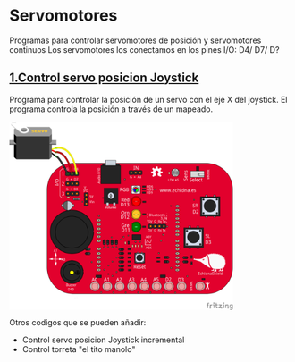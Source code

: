 # Servomotores
Programas para controlar servomotores de posición y servomotores continuos
Los servomotores los conectamos en los pines I/O: D4/ D7/ D?

## [1.Control servo posicion Joystick](https://github.com/EchidnaShield/Recursos/blob/master/Didactica/Actividades_IDE_Arduino/Servomotores/ServoPosicion/ServoPosicion.ino)
Programa para controlar la posición de un servo con el eje X del joystick. El programa controla la posición a través de un mapeado. 

 <img src="Echidna-servo_bb.png" width="400" align="center">

Otros codigos que se pueden añadir:
- Control servo posicion Joystick incremental
- Control torreta "el tito manolo"

